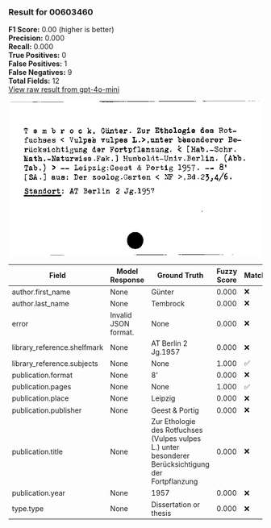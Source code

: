 ### Result for 00603460
**F1 Score:** 0.00 (higher is better)<br>**Precision:** 0.000<br>**Recall:** 0.000<br>**True Positives:** 0<br>**False Positives:** 1<br>**False Negatives:** 9<br>**Total Fields:** 12<br>[View raw result from gpt-4o-mini](https://github.com/RISE-UNIBAS/humanities_data_benchmark/blob/main/results/2025-10-03/T0164/request_T0164_00603460.json)

<img src="https://github.com/RISE-UNIBAS/humanities_data_benchmark/blob/main/benchmarks/zettelkatalog/images/00603460.jpg?raw=true" alt="00603460" width="600px">

| Field | Model Response | Ground Truth | Fuzzy Score | Match |
|-------|----------------|--------------|-------------|-------|
| author.first_name | None | Günter | 0.000 | ❌ |
| author.last_name | None | Tembrock | 0.000 | ❌ |
| error | Invalid JSON format. | None | 0.000 | ❌ |
| library_reference.shelfmark | None | AT Berlin 2 Jg.1957 | 0.000 | ❌ |
| library_reference.subjects | None | None | 1.000 | ✅ |
| publication.format | None | 8' | 0.000 | ❌ |
| publication.pages | None | None | 1.000 | ✅ |
| publication.place | None | Leipzig | 0.000 | ❌ |
| publication.publisher | None | Geest & Portig | 0.000 | ❌ |
| publication.title | None | Zur Ethologie des Rotfuchses (Vulpes vulpes L.) unter besonderer Berücksichtigung der Fortpflanzung | 0.000 | ❌ |
| publication.year | None | 1957 | 0.000 | ❌ |
| type.type | None | Dissertation or thesis | 0.000 | ❌ |
